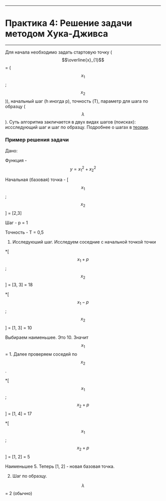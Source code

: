 ___
# Практика 4: Решение задачи методом Хука-Дживса
___
Для начала необходимо задать стартовую точку ($$\overline{x}_{1}$$ = ($$x_1$$; $$x_2$$)), начальный шаг (h иногда p), точность (T), параметр для шага по образцу ($$\lambda$$ ). Суть алгоритма закличается в двух видах шагов (поисках): иссследующий шаг и шаг по образцу. Подробнее о шагах в [теории](15.md).

### Пример решения задачи

Дано: 

Функция - $$y = x_1^2+x_2^2$$ 

Начальная (базовая) точка - [$$x_1$$; $$x_2$$] = [2,3]

Шаг - p = 1

Точность - T = 0,5

1. Исследуюший шаг. Исследуем соседние с начальной точкой точки 

*[$$x_1 + p$$; $$x_2$$] = [3, 3] = 18

*[$$x_1 - p$$; $$x_2$$] = [1, 3] = 10

Выбираем наименьшее. Это 10. Значит $$x_1$$ = 1. Далее проверяем соседей по $$x_2$$.

*[$$x_1$$; $$x_2 + p$$] = [1, 4] = 17

*[$$x_1$$; $$x_2 + p$$] = [1, 2] = 5

Наименьшее 5. Теперь [1, 2] - новая базовая точка.

2. Шаг по образцу. 

$$\lambda$$ = 2 (обычно)


